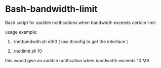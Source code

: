 Bash-bandwidth-limit
====================

Bash script for audible notifications when bandwidth exceeds  certain limit


usage example: 
               
1. ./netbandwith.sh eth0  ( use ifconfig to get the interface )

2. ./netlimit.sh 10

this would give an audible notification when bandwidth exceeds 10 MB 
